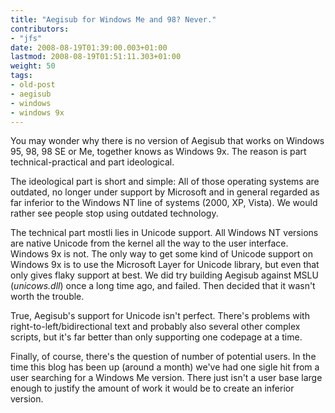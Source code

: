 ```yaml
---
title: "Aegisub for Windows Me and 98? Never."
contributors:
- "jfs"
date: 2008-08-19T01:39:00.003+01:00
lastmod: 2008-08-19T01:51:11.303+01:00
weight: 50
tags:
- old-post
- aegisub
- windows
- windows 9x
---
```

You may wonder why there is no version of Aegisub that works on Windows 95, 98, 98 SE or Me, together knows as Windows 9x. The reason is part technical-practical and part ideological.

The ideological part is short and simple: All of those operating systems are outdated, no longer under support by Microsoft and in general regarded as far inferior to the Windows NT line of systems (2000, XP, Vista). We would rather see people stop using outdated technology.

The technical part mostli lies in Unicode support. All Windows NT versions are native Unicode from the kernel all the way to the user interface. Windows 9x is not. The only way to get some kind of Unicode support on Windows 9x is to use the Microsoft Layer for Unicode library, but even that only gives flaky support at best. We did try building Aegisub against MSLU (*unicows.dll*) once a long time ago, and failed. Then decided that it wasn't worth the trouble.

True, Aegisub's support for Unicode isn't perfect. There's problems with right-to-left/bidirectional text and probably also several other complex scripts, but it's far better than only supporting one codepage at a time.

Finally, of course, there's the question of number of potential users. In the time this blog has been up (around a month) we've had one sigle hit from a user searching for a Windows Me version. There just isn't a user base large enough to justify the amount of work it would be to create an inferior version.
